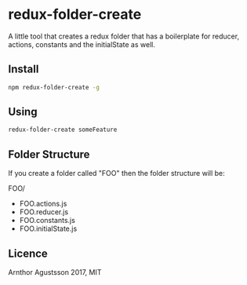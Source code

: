 # redux-folder-create

A little tool that creates a redux folder that has a boilerplate for reducer, actions, constants and the initialState as well.

## Install
```sh
npm redux-folder-create -g
```
## Using
```sh
redux-folder-create someFeature
```

## Folder Structure

If you create a folder called "FOO" then the folder structure will be:

FOO/
* FOO.actions.js
* FOO.reducer.js
* FOO.constants.js
* FOO.initialState.js


## Licence
Arnthor Agustsson 2017, MIT